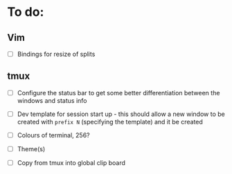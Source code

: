 # To do:

## Vim

- [ ] Bindings for resize of splits

## tmux

- [ ] Configure the status bar to get some better differentiation between the windows and status info
- [ ] Dev template for session start up - this should allow a new window to be created with `prefix N` (specifying the template) and it be created
- [ ] Colours of terminal, 256?
- [ ] Theme(s)
- [ ] Copy from tmux into global clip board

